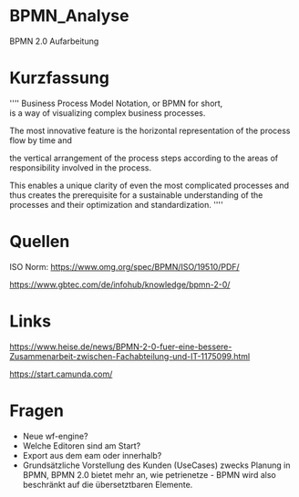 # BPMN_Analyse
BPMN 2.0 Aufarbeitung

# Kurzfassung
''''
Business Process Model Notation, or BPMN for short,  
is a way of visualizing complex business processes.


The most innovative feature is the horizontal representation of the process flow by time and

the vertical arrangement of the process steps according to the areas of responsibility involved in the process.

This enables a unique clarity of even the most complicated processes and thus creates the prerequisite for a sustainable understanding of the processes and their optimization and standardization.
''''

# Quellen

ISO Norm: https://www.omg.org/spec/BPMN/ISO/19510/PDF/


https://www.gbtec.com/de/infohub/knowledge/bpmn-2-0/
# Links

https://www.heise.de/news/BPMN-2-0-fuer-eine-bessere-Zusammenarbeit-zwischen-Fachabteilung-und-IT-1175099.html


https://start.camunda.com/



# Fragen

- Neue wf-engine?
- Welche Editoren sind am Start?
- Export aus dem eam oder innerhalb?
- Grundsätzliche Vorstellung des Kunden (UseCases) zwecks Planung in BPMN,
 BPMN 2.0 bietet mehr an, wie petrienetze - BPMN wird also beschränkt auf die übersetztbaren Elemente.


